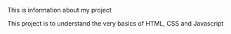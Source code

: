 This is information about my project

This project is to understand the very basics of HTML, CSS and Javascript
